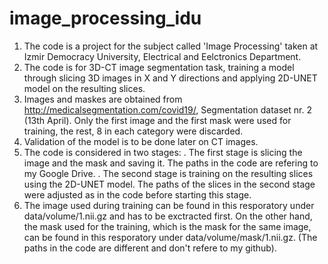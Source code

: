 # image_processing_idu
1. The code is a project for the subject called 'Image Processing' taken at Izmir Democracy University, Electrical and Eelctronics Department.
2. The code is for 3D-CT image segmentation task, training a model through slicing 3D images in X and Y directions and applying 2D-UNET model on the resulting slices.
3. Images and maskes are obtained from http://medicalsegmentation.com/covid19/, Segmentation dataset nr. 2 (13th April). Only the first image and the first mask were used for training, the rest, 8 in each category were discarded.
4. Validation of the model is to be done later on CT images.
5. The code is considered in two stages: 
   . The first stage is slicing the image and the mask and saving it. The paths in the code are refering to my Google Drive.
   . The second stage is training on the resulting slices using the 2D-UNET model. The paths of the slices in the second stage were adjusted as in the code before starting this stage.
6. The image used during training can be found in this resporatory under data/volume/1.nii.gz and has to be exctracted first. On the other hand, the mask used for the training, which is the mask for the same image, can be found in this resporatory under data/volume/mask/1.nii.gz. (The paths in the code are different and don't refere to my github).
